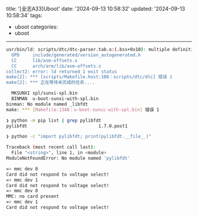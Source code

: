 title: '[全志A33]Uboot'
date: '2024-09-13 10:58:32'
updated: '2024-09-13 10:58:34'
tags:
  - uboot
categories:
  - uboot
---
```bash
usr/bin/ld: scripts/dtc/dtc-parser.tab.o:(.bss+0x10): multiple definition of `yylloc'; scripts/dtc/dtc-lexer.lex.o:(.bss+0x0): first defined here
  UPD     include/generated/version_autogenerated.h
  CC      lib/asm-offsets.s
  CC      arch/arm/lib/asm-offsets.s
collect2: error: ld returned 1 exit status
make[2]: *** [scripts/Makefile.host:106：scripts/dtc/dtc] 错误 1
make[2]: *** 正在等待未完成的任务....

```

```bash
  MKSUNXI spl/sunxi-spl.bin
  BINMAN  u-boot-sunxi-with-spl.bin
binman: No module named _libfdt
make: *** [Makefile:1348：u-boot-sunxi-with-spl.bin] 错误 1
```

```bash
❯ python -m pip list | grep pylibfdt
pylibfdt                           1.7.0.post1

```

```bash
❯ python -c "import pylibfdt; print(pylibfdt.__file__)"

Traceback (most recent call last):
  File "<string>", line 1, in <module>
ModuleNotFoundError: No module named 'pylibfdt'

```

```bash
=> mmc dev 0
Card did not respond to voltage select!
=> mmc dev 1
Card did not respond to voltage select!
=> mmc dev 0
MMC: no card present
=> mmc dev 1
Card did not respond to voltage select!

```